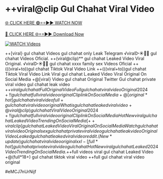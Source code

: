 # ++viral@clip Gul Chahat Viral Video


[🌐 CLICK HERE 🟢==►► WATCH NOW](https://gitload.pages.dev/)

[🔴 CLICK HERE 🌐==►► Download Now](https://gitload.pages.dev/)

[![WATCH Videos](https://i.imgur.com/dJHk4Zq.gif)](https://gitload.pages.dev/)

























++[viral} gul chahat Videos gul chahat only Leak Telegram
️√viral▷☀️👄💥 gul chahat Videos Oficial.
++(viral@clip)** gul chahat Leaked Video Viral Original. ️√viral▷☀️👄💥 gul chahat xxxx family sex Videos Oficial ++(((viral+to))gul chahat Tiktok Viral Video Link ++(((viral+to))gul chahat Tiktok Viral Video Link Viral gul chahat L.eaked Video Viral Original On Social Media +@[viral} Video gul chahat Original Twitter Gul chahat private viral video gul chahat leak video +$+viral gul chahat Full Original Video Full gul chahat viral video Original 2024 +!! gul chahat full viral video original Clip link On Social Media +@[original*hot] gul chahat viral video full +gul chahat viral video original What is gul chahat leaked viral video +@viral@clip) gul chahat Viral Video Original 2024 +!! gul chahat full viral video original Clip link On Social Media
{Hot New viral} gul chahat Leaked Video Trending On Social Media
[++viral clip] gul chahat Leaked Video Viral Original On Social Media
{Watch} gul chahat viral video Original
sex gul chahat private viral video gul chahat leak video
Original Video Leaked gul chahat leaked viral video reddit. (New*update) gul chahat viral video original xxl  -[full*hot] gul chahat private viral video gul chahat
{Hot New viral} gul chahat Leaked 2024 Video Trending On Social Media. +$+full videos viral gul chahat Leaked Video +@(full*18+) gul chahat tiktok viral video
++full gul chahat viral video original


#eMCJ7nUrNijf
